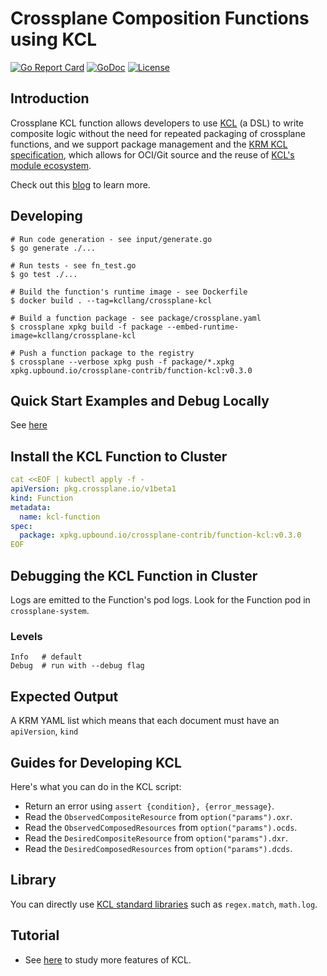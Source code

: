 # Crossplane Composition Functions using KCL

[![Go Report Card](https://goreportcard.com/badge/github.com/crossplane-contrib/function-kcl)](https://goreportcard.com/report/github.com/crossplane-contrib/function-kcl)
[![GoDoc](https://godoc.org/github.com/crossplane-contrib/function-kcl?status.svg)](https://godoc.org/github.com/crossplane-contrib/function-kcl)
[![License](https://img.shields.io/badge/License-Apache%202.0-blue.svg)](https://github.com/crossplane-contrib/function-kcl/blob/main/LICENSE)

## Introduction

Crossplane KCL function allows developers to use [KCL](https://kcl-lang.io/) (a DSL) to write composite logic without the need for repeated packaging of crossplane functions, and we support package management and the [KRM KCL specification](https://github.com/kcl-lang/krm-kcl), which allows for OCI/Git source and the reuse of [KCL's module ecosystem](https://artifacthub.io/packages/search?org=kcl&sort=relevance&page=1).

Check out this [blog](https://blog.crossplane.io/function-kcl/) to learn more.

## Developing

```shell
# Run code generation - see input/generate.go
$ go generate ./...

# Run tests - see fn_test.go
$ go test ./...

# Build the function's runtime image - see Dockerfile
$ docker build . --tag=kcllang/crossplane-kcl

# Build a function package - see package/crossplane.yaml
$ crossplane xpkg build -f package --embed-runtime-image=kcllang/crossplane-kcl

# Push a function package to the registry
$ crossplane --verbose xpkg push -f package/*.xpkg xpkg.upbound.io/crossplane-contrib/function-kcl:v0.3.0
```

## Quick Start Examples and Debug Locally

See [here](./examples/resources/basic/)

## Install the KCL Function to Cluster

```yaml
cat <<EOF | kubectl apply -f -
apiVersion: pkg.crossplane.io/v1beta1
kind: Function
metadata:
  name: kcl-function
spec:
  package: xpkg.upbound.io/crossplane-contrib/function-kcl:v0.3.0
EOF
```

## Debugging the KCL Function in Cluster

Logs are emitted to the Function's pod logs. Look for the Function pod in `crossplane-system`.

### Levels

```shell
Info   # default
Debug  # run with --debug flag
```

## Expected Output

A KRM YAML list which means that each document must have an `apiVersion`, `kind`

## Guides for Developing KCL

Here's what you can do in the KCL script:

+ Return an error using `assert {condition}, {error_message}`.
+ Read the `ObservedCompositeResource` from `option("params").oxr`.
+ Read the `ObservedComposedResources` from `option("params").ocds`.
+ Read the `DesiredCompositeResource` from `option("params").dxr`.
+ Read the `DesiredComposedResources` from `option("params").dcds`.

## Library

You can directly use [KCL standard libraries](https://kcl-lang.io/docs/reference/model/overview) such as `regex.match`, `math.log`.

## Tutorial

+ See [here](https://kcl-lang.io/docs/reference/lang/tour) to study more features of KCL.
